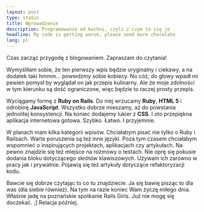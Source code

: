 ```yaml
---
layout: post
type: status
title: Wprowadzenie
description: Programowanie od kuchni, czyli z czym to się je
headline: My code is getting worse, please send more chocolate
lang: pl
---
```


Czas zacząć przygodę z blogowaniem. Zapraszam do czytania!

Wymyśliłam sobie, że ten pierwszy wpis będzie oryginalny i ciekawy, a na dodatek taki hmmm… powiedzmy sobie kobiecy. No cóż, do głowy wpadł mi pewien pomysł by wyglądał on jak przepis kulinarny. Ale że moje zdolności w tym kierunku są dość ograniczone, więc będzie to raczej prosty przepis.

Wyciągamy formę z **Ruby on Rails**. Do niej wrzucamy **Ruby**, **HTML 5** i odrobinę **JavaScript**. Wszystko dobrze mieszamy, aż do powstania jednolitej konsystencji. Na koniec dodajemy lukier z **CSS**. I oto przepiękna aplikacja internetowa gotowa. Szybko. Łatwo. I przyjemnie.

W planach mam kilka kategorii wpisów. Chciałabym pisać nie tylko o Ruby i Railsach. Warte poruszenia są też inne języki. Poza tym czasem chciałabym wspomnieć o inspirujących projektach, aplikacjach czy artykułach. Na pewno znajdzie się też miejsce na rozmowy o testach. Nie oprę się pokusie dodania bloku dotyczącego skrótów klawiszowych. Używam ich zarówno w pracy jak i prywatnie. Pojawią się też artykuły dotyczące refaktoryzacji kodu.

Bawcie się dobrze czytając to co tu znajdziecie. Ja się bawię pisząc to dla was (dla siebie również).
Na tym na razie koniec Wam życzę miłego dnia. Właśnie jadę na poznańskie spotkanie Rails Girls. Już nie mogę się doczekać. ;] Relacja później.

